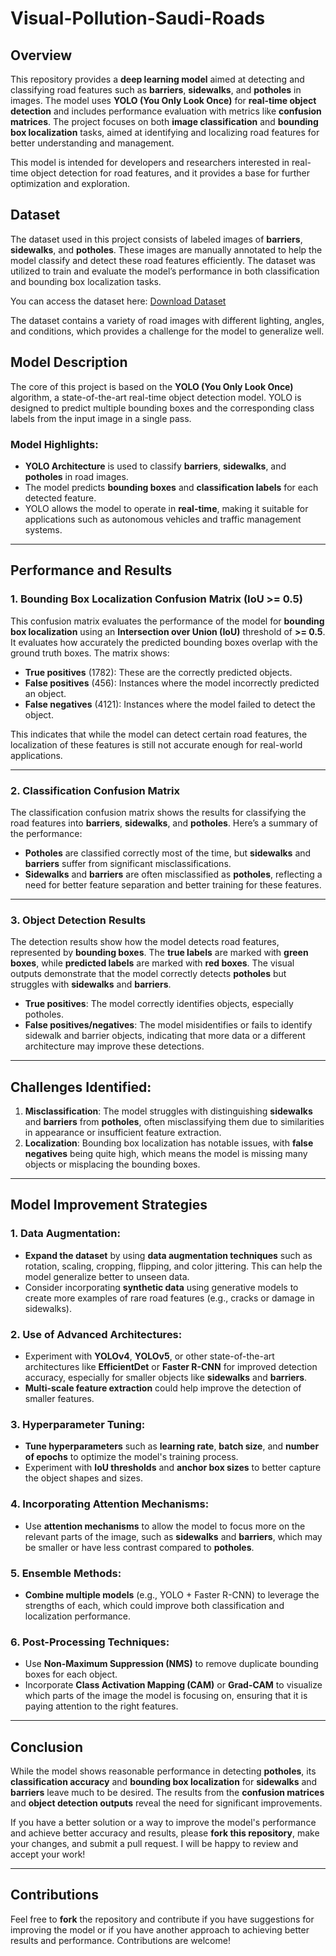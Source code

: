 # Visual-Pollution-Saudi-Roads

## Overview

This repository provides a **deep learning model** aimed at detecting and classifying road features such as **barriers**, **sidewalks**, and **potholes** in images. The model uses **YOLO (You Only Look Once)** for **real-time object detection** and includes performance evaluation with metrics like **confusion matrices**. The project focuses on both **image classification** and **bounding box localization** tasks, aimed at identifying and localizing road features for better understanding and management.

This model is intended for developers and researchers interested in real-time object detection for road features, and it provides a base for further optimization and exploration.

## Dataset

The dataset used in this project consists of labeled images of **barriers**, **sidewalks**, and **potholes**. These images are manually annotated to help the model classify and detect these road features efficiently. The dataset was utilized to train and evaluate the model’s performance in both classification and bounding box localization tasks.

You can access the dataset here:
[Download Dataset](https://drive.google.com/drive/folders/1ATozZyiM1HLTz3s9bBhkcV_F5ZcNbfIA?usp=sharing)

The dataset contains a variety of road images with different lighting, angles, and conditions, which provides a challenge for the model to generalize well.

## Model Description

The core of this project is based on the **YOLO (You Only Look Once)** algorithm, a state-of-the-art real-time object detection model. YOLO is designed to predict multiple bounding boxes and the corresponding class labels from the input image in a single pass.

### **Model Highlights:**

* **YOLO Architecture** is used to classify **barriers**, **sidewalks**, and **potholes** in road images.
* The model predicts **bounding boxes** and **classification labels** for each detected feature.
* YOLO allows the model to operate in **real-time**, making it suitable for applications such as autonomous vehicles and traffic management systems.

---

## Performance and Results

### **1. Bounding Box Localization Confusion Matrix (IoU >= 0.5)**

This confusion matrix evaluates the performance of the model for **bounding box localization** using an **Intersection over Union (IoU)** threshold of **>= 0.5**. It evaluates how accurately the predicted bounding boxes overlap with the ground truth boxes. The matrix shows:

* **True positives** (1782): These are the correctly predicted objects.
* **False positives** (456): Instances where the model incorrectly predicted an object.
* **False negatives** (4121): Instances where the model failed to detect the object.

This indicates that while the model can detect certain road features, the localization of these features is still not accurate enough for real-world applications.

---

### **2. Classification Confusion Matrix**

The classification confusion matrix shows the results for classifying the road features into **barriers**, **sidewalks**, and **potholes**. Here’s a summary of the performance:

* **Potholes** are classified correctly most of the time, but **sidewalks** and **barriers** suffer from significant misclassifications.
* **Sidewalks** and **barriers** are often misclassified as **potholes**, reflecting a need for better feature separation and better training for these features.

---

### **3. Object Detection Results**

The detection results show how the model detects road features, represented by **bounding boxes**. The **true labels** are marked with **green boxes**, while **predicted labels** are marked with **red boxes**. The visual outputs demonstrate that the model correctly detects **potholes** but struggles with **sidewalks** and **barriers**.

* **True positives**: The model correctly identifies objects, especially potholes.
* **False positives/negatives**: The model misidentifies or fails to identify sidewalk and barrier objects, indicating that more data or a different architecture may improve these detections.

---

## Challenges Identified:

1. **Misclassification**: The model struggles with distinguishing **sidewalks** and **barriers** from **potholes**, often misclassifying them due to similarities in appearance or insufficient feature extraction.
2. **Localization**: Bounding box localization has notable issues, with **false negatives** being quite high, which means the model is missing many objects or misplacing the bounding boxes.

---

## Model Improvement Strategies

### **1. Data Augmentation**:

* **Expand the dataset** by using **data augmentation techniques** such as rotation, scaling, cropping, flipping, and color jittering. This can help the model generalize better to unseen data.
* Consider incorporating **synthetic data** using generative models to create more examples of rare road features (e.g., cracks or damage in sidewalks).

### **2. Use of Advanced Architectures**:

* Experiment with **YOLOv4**, **YOLOv5**, or other state-of-the-art architectures like **EfficientDet** or **Faster R-CNN** for improved detection accuracy, especially for smaller objects like **sidewalks** and **barriers**.
* **Multi-scale feature extraction** could help improve the detection of smaller features.

### **3. Hyperparameter Tuning**:

* **Tune hyperparameters** such as **learning rate**, **batch size**, and **number of epochs** to optimize the model's training process.
* Experiment with **IoU thresholds** and **anchor box sizes** to better capture the object shapes and sizes.

### **4. Incorporating Attention Mechanisms**:

* Use **attention mechanisms** to allow the model to focus more on the relevant parts of the image, such as **sidewalks** and **barriers**, which may be smaller or have less contrast compared to **potholes**.

### **5. Ensemble Methods**:

* **Combine multiple models** (e.g., YOLO + Faster R-CNN) to leverage the strengths of each, which could improve both classification and localization performance.

### **6. Post-Processing Techniques**:

* Use **Non-Maximum Suppression (NMS)** to remove duplicate bounding boxes for each object.
* Incorporate **Class Activation Mapping (CAM)** or **Grad-CAM** to visualize which parts of the image the model is focusing on, ensuring that it is paying attention to the right features.

---

## Conclusion

While the model shows reasonable performance in detecting **potholes**, its **classification accuracy** and **bounding box localization** for **sidewalks** and **barriers** leave much to be desired. The results from the **confusion matrices** and **object detection outputs** reveal the need for significant improvements.

If you have a better solution or a way to improve the model's performance and achieve better accuracy and results, please **fork this repository**, make your changes, and submit a pull request. I will be happy to review and accept your work!

---

## Contributions

Feel free to **fork** the repository and contribute if you have suggestions for improving the model or if you have another approach to achieving better results and performance. Contributions are welcome!
